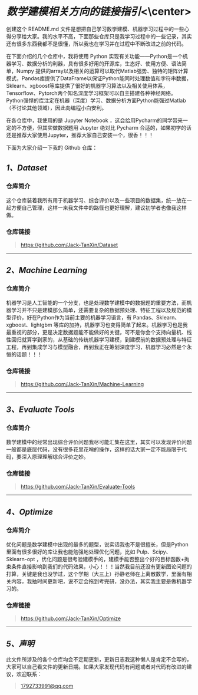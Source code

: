 # <center>***数学建模相关方向的链接指引***<\center>


创建这个 README.md 文件是想把自己学习数学建模、机器学习过程中的一些心得分享给大家。我的水平不高，下面那些仓库只是我学习过程中的一些记录，其实还有很多东西我都不是很懂，所以我也在学习并在过程中不断改进之前的代码。

在下面介绍的几个仓库中，我将使用 Python 实现有关功能——Python是一个机器学习、数据分析的利器，具有很多好用的开源库，生态好、使用方便、语法简单，Numpy 提供的array以及相关的运算可以取代Matlab强势、独特的矩阵计算模式，Pandas库提供了DataFrame以保证Python能同时处理数值和字符串数据，Sklearn、xgboost等库提供了很好的机器学习算法以及相关使用体系，Tensorflow、Pytorch两个知名深度学习框架可以自主搭建各种神经网络。Python强悍的库注定在机器（深度）学习、数据分析方面Python能强过Matlab（不讨论其他领域），因此向编程小白安利。

在各仓库中，我使用的是 Jupyter Notebook ，这会给用Pycharm的同学带来一定的不方便，但其实做数据题用 Jupyter 绝对比 Pycharm 合适的，如果初学的话还是推荐大家使用Jupyter，推荐大家自己安装一个，很香！！！

下面为大家介绍一下我的 Github 仓库：

## ***1、Dataset***

### **仓库简介**
这个仓库装着我所有用于机器学习、综合评价以及一些项目的数据集，统一放在一起方便自己管理，这样一来我文件中的路径也更好理解，建议初学者也像我这样做。

### **仓库链接**
>https://github.com/Jack-TanXin/Dataset

---

## ***2、Machine Learning***

### **仓库简介**
机器学习是人工智能的一个分支，也是处理数学建模中的数据题的重要方法，而机器学习并不只是建模那么简单，还需要复杂的数据预处理、特征工程以及规范的模型评价，好在Python作为当前主要的机器学习语言，有 Pandas、Sklearn、xgboost、lightgbm 等库的加持，机器学习也变得简单了起来。机器学习也是我最重视的部分，更是决定数据题能不能做好的关键，可不是你会个支持向量机、线性回归就算学到家的，从基础的传统机器学习建模，到建模前的数据预处理与特征工程，再到集成学习与模型融合，再到我正在筹划深度学习，机器学习必然是个永恒的话题！！！

### **仓库链接**
>https://github.com/Jack-TanXin/Machine-Learning

---

## ***3、Evaluate Tools***

### **仓库简介**
数学建模中的经常出现综合评价问题我尽可能汇集在这里，其实可以发现评价问题一般都是底层代码，没有很多花里花哨的操作，这样的话大家一定不能局限于代码，要深入原理理解综合评价之妙。

### **仓库链接**
>https://github.com/Jack-TanXin/Evaluate-Tools

---

## ***4、Optimize***

### **仓库简介**
优化问题是数学建模中出现的最多的题型，说实话我也不是很擅长，但是Python里面有很多很好的库让我也能勉强地处理优化问题，比如 Pulp、Scipy、Sklearn-opt ，优化问题是很考验建模手的，建模手能否整出个好的目标函数+拘束条件直接影响到我们的代码效果，小心！！！当然我目前还没有更新图论问题的打算，关键是我也没学过，这个学期（大三上）孙静老师在上离散数学，里面有相关内容，我抽时间更新吧，说不定会拖到考完研，没办法，其实我主要是做机器学习的。

### **仓库链接**
>https://github.com/Jack-TanXin/Optimize

---

## ***5、声明***

此文件所涉及的各个仓库均会不定期更新，更新日志我这种懒人是肯定不会写的，大家可以自己看文件的更新日期。如果大家发现代码有问题或者对代码有改进的建议，欢迎联系：

>1792733991@qq.com
